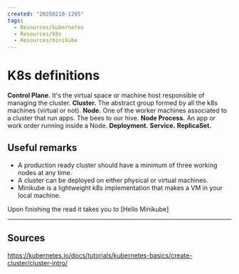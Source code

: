 ```yaml
---
created: "20250210-1205"
tags:
  - Resources/kubernetes
  - Resources/k8s
  - Resources/minikube
---
```


# K8s definitions

**Control Plane.** It's the virtual space or machine host responsible of managing the cluster.
**Cluster.** The abstract group formed by all the k8s machines (virtual or not).
**Node.** One of the worker machines associated to a cluster that run apps. The bees to our hive.
**Node Process.** An app or work order running inside a Node.
**Deployment.**
**Service.**
**ReplicaSet.**


## Useful remarks

- A production ready cluster should have a minimum of three working nodes at any time.
- A cluster can be deployed on either physical or virtual machines.
- Minikube is a lightweight k8s implementation that makes a VM in your local machine.


Upon finishing the read it takes you to [Hello Minikube]

---

## Sources

https://kubernetes.io/docs/tutorials/kubernetes-basics/create-cluster/cluster-intro/
